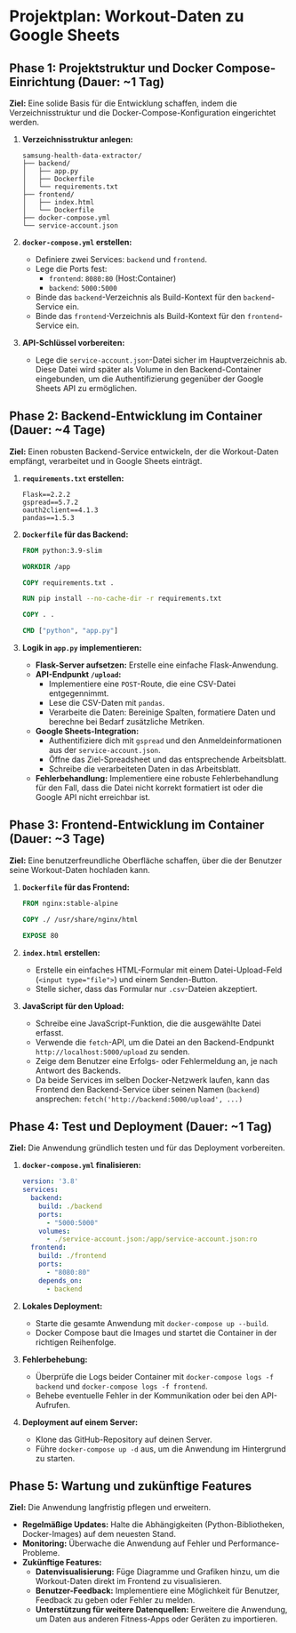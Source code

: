 # Projektplan: Workout-Daten zu Google Sheets

## Phase 1: Projektstruktur und Docker Compose-Einrichtung (Dauer: ~1 Tag)

**Ziel:** Eine solide Basis für die Entwicklung schaffen, indem die Verzeichnisstruktur und die Docker-Compose-Konfiguration eingerichtet werden.

1.  **Verzeichnisstruktur anlegen:**
    ```
    samsung-health-data-extractor/
    ├── backend/
    │   ├── app.py
    │   ├── Dockerfile
    │   └── requirements.txt
    ├── frontend/
    │   ├── index.html
    │   └── Dockerfile
    ├── docker-compose.yml
    └── service-account.json
    ```

2.  **`docker-compose.yml` erstellen:**
    *   Definiere zwei Services: `backend` und `frontend`.
    *   Lege die Ports fest:
        *   `frontend`: `8080:80` (Host:Container)
        *   `backend`: `5000:5000`
    *   Binde das `backend`-Verzeichnis als Build-Kontext für den `backend`-Service ein.
    *   Binde das `frontend`-Verzeichnis als Build-Kontext für den `frontend`-Service ein.

3.  **API-Schlüssel vorbereiten:**
    *   Lege die `service-account.json`-Datei sicher im Hauptverzeichnis ab. Diese Datei wird später als Volume in den Backend-Container eingebunden, um die Authentifizierung gegenüber der Google Sheets API zu ermöglichen.

## Phase 2: Backend-Entwicklung im Container (Dauer: ~4 Tage)

**Ziel:** Einen robusten Backend-Service entwickeln, der die Workout-Daten empfängt, verarbeitet und in Google Sheets einträgt.

1.  **`requirements.txt` erstellen:**
    ```
    Flask==2.2.2
    gspread==5.7.2
    oauth2client==4.1.3
    pandas==1.5.3
    ```

2.  **`Dockerfile` für das Backend:**
    ```Dockerfile
    FROM python:3.9-slim

    WORKDIR /app

    COPY requirements.txt .

    RUN pip install --no-cache-dir -r requirements.txt

    COPY . .

    CMD ["python", "app.py"]
    ```

3.  **Logik in `app.py` implementieren:**
    *   **Flask-Server aufsetzen:** Erstelle eine einfache Flask-Anwendung.
    *   **API-Endpunkt `/upload`:**
        *   Implementiere eine `POST`-Route, die eine CSV-Datei entgegennimmt.
        *   Lese die CSV-Daten mit `pandas`.
        *   Verarbeite die Daten: Bereinige Spalten, formatiere Daten und berechne bei Bedarf zusätzliche Metriken.
    *   **Google Sheets-Integration:**
        *   Authentifiziere dich mit `gspread` und den Anmeldeinformationen aus der `service-account.json`.
        *   Öffne das Ziel-Spreadsheet und das entsprechende Arbeitsblatt.
        *   Schreibe die verarbeiteten Daten in das Arbeitsblatt.
    *   **Fehlerbehandlung:** Implementiere eine robuste Fehlerbehandlung für den Fall, dass die Datei nicht korrekt formatiert ist oder die Google API nicht erreichbar ist.

## Phase 3: Frontend-Entwicklung im Container (Dauer: ~3 Tage)


**Ziel:** Eine benutzerfreundliche Oberfläche schaffen, über die der Benutzer seine Workout-Daten hochladen kann.

1.  **`Dockerfile` für das Frontend:**
    ```Dockerfile
    FROM nginx:stable-alpine

    COPY ./ /usr/share/nginx/html

    EXPOSE 80
    ```

2.  **`index.html` erstellen:**
    *   Erstelle ein einfaches HTML-Formular mit einem Datei-Upload-Feld (`<input type="file">`) und einem Senden-Button.
    *   Stelle sicher, dass das Formular nur `.csv`-Dateien akzeptiert.

3.  **JavaScript für den Upload:**
    *   Schreibe eine JavaScript-Funktion, die die ausgewählte Datei erfasst.
    *   Verwende die `fetch`-API, um die Datei an den Backend-Endpunkt `http://localhost:5000/upload` zu senden.
    *   Zeige dem Benutzer eine Erfolgs- oder Fehlermeldung an, je nach Antwort des Backends.
    *   Da beide Services im selben Docker-Netzwerk laufen, kann das Frontend den Backend-Service über seinen Namen (`backend`) ansprechen: `fetch('http://backend:5000/upload', ...)`

## Phase 4: Test und Deployment (Dauer: ~1 Tag)

**Ziel:** Die Anwendung gründlich testen und für das Deployment vorbereiten.

1.  **`docker-compose.yml` finalisieren:**
    ```yaml
    version: '3.8'
    services:
      backend:
        build: ./backend
        ports:
          - "5000:5000"
        volumes:
          - ./service-account.json:/app/service-account.json:ro
      frontend:
        build: ./frontend
        ports:
          - "8080:80"
        depends_on:
          - backend
    ```

2.  **Lokales Deployment:**
    *   Starte die gesamte Anwendung mit `docker-compose up --build`.
    *   Docker Compose baut die Images und startet die Container in der richtigen Reihenfolge.

3.  **Fehlerbehebung:**
    *   Überprüfe die Logs beider Container mit `docker-compose logs -f backend` und `docker-compose logs -f frontend`.
    *   Behebe eventuelle Fehler in der Kommunikation oder bei den API-Aufrufen.

4.  **Deployment auf einem Server:**
    *   Klone das GitHub-Repository auf deinen Server.
    *   Führe `docker-compose up -d` aus, um die Anwendung im Hintergrund zu starten.

## Phase 5: Wartung und zukünftige Features

**Ziel:** Die Anwendung langfristig pflegen und erweitern.

*   **Regelmäßige Updates:** Halte die Abhängigkeiten (Python-Bibliotheken, Docker-Images) auf dem neuesten Stand.
*   **Monitoring:** Überwache die Anwendung auf Fehler und Performance-Probleme.
*   **Zukünftige Features:**
    *   **Datenvisualisierung:** Füge Diagramme und Grafiken hinzu, um die Workout-Daten direkt im Frontend zu visualisieren.
    *   **Benutzer-Feedback:** Implementiere eine Möglichkeit für Benutzer, Feedback zu geben oder Fehler zu melden.
    *   **Unterstützung für weitere Datenquellen:** Erweitere die Anwendung, um Daten aus anderen Fitness-Apps oder Geräten zu importieren.
